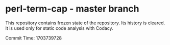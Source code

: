 # perl-term-cap - master branch

This repository contains frozen state of the repository.
Its history is cleared. It is used only for static code
analysis with Codacy.

Commit Time: 1703739728